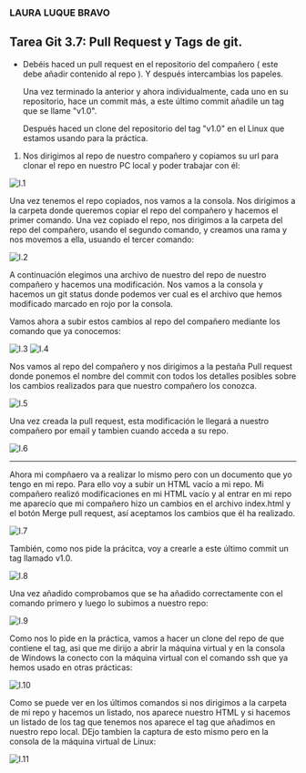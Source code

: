 ### LAURA LUQUE BRAVO
## Tarea Git 3.7: Pull Request y Tags de git.

- Debéis haced un pull request en el repositorio del compañero ( este debe añadir contenido al repo ). Y después intercambias los papeles.

    Una vez terminado la anterior y ahora individualmente, cada uno en su repositorio, hace un commit más, a este último commit añadile un tag que se llame "v1.0".

    Después haced un clone del repositorio del tag "v1.0" en el Linux que estamos usando para la práctica.

1. Nos dirigimos al repo de nuestro compañero y copiamos su url para clonar el repo en nuestro PC local y poder trabajar con él:

![I.1](Capturas/1.PNG)

Una vez tenemos el repo copiados, nos vamos a la consola.
Nos dirigimos a la carpeta donde queremos copiar el repo del compañero y hacemos el primer comando.
Una vez copiado el repo, nos dirigimos a la carpeta del repo del compañero, usando el segundo comando, y creamos una rama y nos movemos a ella, usuando el tercer comando:

![I.2](Capturas/2.PNG)

A continuación elegimos una archivo de nuestro del repo de nuestro compañero y hacemos una modificación.
Nos vamos a la consola y hacemos un git status donde podemos ver cual es el archivo que hemos modificado marcado en rojo por la consola.

Vamos ahora a subir estos cambios al repo del compañero mediante los comando que ya conocemos:

![I.3](Capturas/3.PNG)
![I.4](Capturas/4.PNG)

Nos vamos al repo del compañero y nos dirigimos a la pestaña Pull request donde ponemos el nombre del commit con todos los detalles posibles sobre los cambios realizados para que nuestro compañero los conozca.

![I.5](Capturas/5.PNG)

Una vez creada la pull request, esta modificación le llegará a nuestro compañero por email y tambien cuando acceda a su repo.

![I.6](Capturas/6.PNG)

-------------------------

Ahora mi compñaero va a realizar lo mismo pero con un documento  que yo tengo en mi repo. Para ello voy a subir un HTML vacío a mi repo.
Mi compañero realizó modificaciones en mi HTML vacío y al entrar en mi repo me aparecío que mi compañero hizo un cambios en el archivo index.html y el botón Merge pull request, así aceptamos los cambios que él ha realizado.

![I.7](Capturas/7.PNG)

También, como nos pide la prácitca, voy a crearle a este último commit un tag llamado v1.0.

![I.8](Capturas/8.PNG)

Una vez añadido comprobamos que se ha añadido correctamente con el comando primero y luego lo subimos a nuestro repo:

![I.9](Capturas/9.PNG)

Como nos lo pide en la práctica, vamos a hacer un clone del repo de que contiene el tag, asi que me dirijo a abrir la máquina virtual y en la consola de Windows la conecto con la máquina virtual con el comando ssh que ya hemos usado en otras prácticas:

![I.10](Capturas/10.PNG)

Como se puede ver en los últimos comandos si nos dirigimos a la carpeta de mi repo y hacemos un listado, nos aparece nuestro HTML y si hacemos un listado de los tag que tenemos nos aparece el tag que añadimos en nuestro repo local.
DEjo tambien la captura de esto mismo pero en la consola de la máquina virtual de Linux:

![I.11](Capturas/11.PNG)
